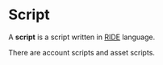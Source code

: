 # Script

A **script** is a script written in [RIDE](/ride/about-ride.md) language.

There are account scripts and asset scripts.